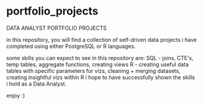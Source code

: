 # portfolio_projects
DATA ANALYST PORTFOLIO PROJECTS

in this repository, you will find a collection of self-driven data projects i have 
completed using either PostgreSQL or R languages. 

some skills you can expect to see in this repository are:
SQL - joins, CTE's, temp tables, aggregate functions, creating views
R - creating useful data tables with specific parameters for vizs, cleaning + merging datasets, 
  creating insightful vizs within R
i hope to have successfully shown the skills i hold as a Data Analyst.

enjoy :) 
